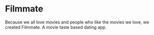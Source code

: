 # Filmmate
Because we all love movies and people who like the movies we love, we created Filmmate. A movie taste based dating app.
